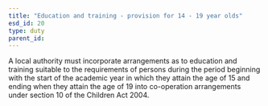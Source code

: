 ```yaml
---
title: "Education and training - provision for 14 - 19 year olds"
esd_id: 20
type: duty
parent_id:  
---
```


A local authority must incorporate arrangements as to education and training suitable to the requirements of persons during the period beginning with the start of the academic year in which they attain the age of 15 and ending when they attain the age of 19 into co-operation arrangements under section 10 of the Children Act 2004.

